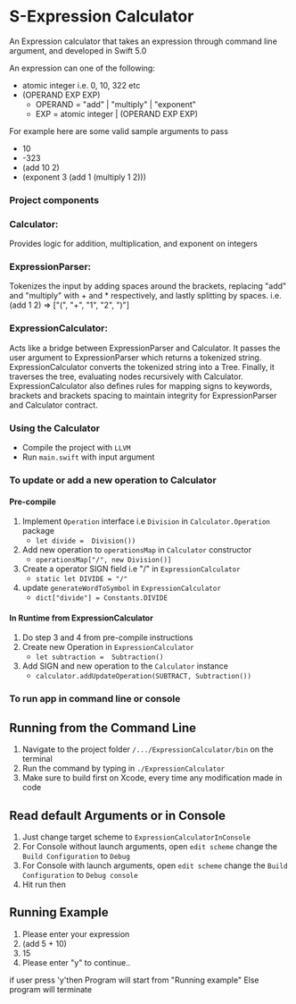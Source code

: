 # S-Expression Calculator
An Expression calculator that takes an expression through command line argument, and developed in Swift 5.0


An expression can one of the following:
 - atomic integer i.e. 0, 10, 322 etc 
 - (OPERAND EXP EXP)
    - OPERAND = "add" | "multiply" | "exponent"
    - EXP = atomic integer | (OPERAND EXP EXP)
 
For example here are some valid sample arguments to pass
- 10
- -323 
- (add 10 2)
- (exponent 3 (add 1 (multiply 1 2)))

### Project components
### Calculator:
Provides logic for addition, multiplication, and exponent on integers
### ExpressionParser:
Tokenizes the input by adding spaces around the brackets, replacing "add" and "multiply" 
with + and * respectively, and lastly splitting by spaces.
i.e. (add 1 2) => ["(", "+", "1", "2", ")"] 
### ExpressionCalculator:
Acts like a bridge between ExpressionParser and Calculator. It passes the user argument
to ExpressionParser which returns a tokenized string. ExpressionCalculator converts the tokenized 
string into a Tree. Finally, it traverses the tree, evaluating nodes recursively with 
Calculator.
ExpressionCalculator also defines rules for mapping signs to keywords, brackets and brackets spacing to
maintain integrity for ExpressionParser and Calculator contract.

### Using the Calculator
- Compile the project with `LLVM`
- Run `main.swift` with input argument

### To update or add a new operation to Calculator
#### Pre-compile
1. Implement `Operation` interface i.e `Division` in `Calculator.Operation` package
   - `let divide =  Division())`
2. Add new operation to  `operationsMap` in `Calculator` constructor
   - `operationsMap["/", new Division()]`
3. Create a operator SIGN field i.e "/" in `ExpressionCalculator`
   - `static let DIVIDE = "/"`
4. update `generateWordToSymbol` in `ExpressionCalculator`
   - `dict["divide"] = Constants.DIVIDE`
   
#### In Runtime from ExpressionCalculator
1. Do step 3 and 4 from pre-compile instructions
1. Create new Operation in `ExpressionCalculator`
   - `let subtraction =  Subtraction()`
2. Add SIGN and new operation to the `Calculator` instance
   - `calculator.addUpdateOperation(SUBTRACT, Subtraction())`
   
  ### To run app in command line or console
  
 ## Running from the Command Line
1. Navigate to the project folder `/.../ExpressionCalculator/bin`   on the terminal
2. Run the command  by typing in `./ExpressionCalculator`
3. Make sure to build first on Xcode, every time any modification made in code

## Read default Arguments or in Console
1. Just change target scheme to `ExpressionCalculatorInConsole`
2. For Console without launch arguments, open `edit scheme` change the `Build Configuration` to `Debug`
3. For Console with launch arguments, open `edit scheme` change the `Build Configuration` to `Debug console`
4. Hit run then

 ## Running Example
 1. Please enter your expression
 2. (add 5 + 10)
 3. 15
 4. Please enter "y" to continue..
 
 if user press 'y'then
 Program will start from "Running example"
 Else program will terminate
 
